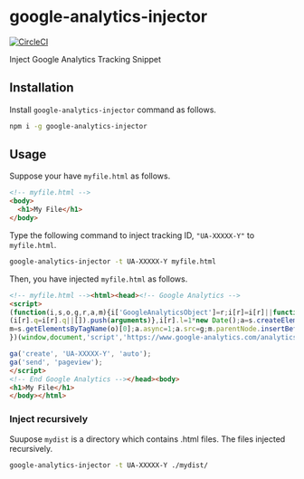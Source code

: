 # google-analytics-injector
[![CircleCI](https://circleci.com/gh/nwtgck/google-analytics-injector-npm.svg?style=shield)](https://circleci.com/gh/nwtgck/google-analytics-injector-npm)

Inject Google Analytics Tracking Snippet

## Installation

Install `google-analytics-injector` command as follows.

```bash
npm i -g google-analytics-injector
```

## Usage

Suppose your have `myfile.html` as follows.

```html
<!-- myfile.html -->
<body>
  <h1>My File</h1>
</body>
```

Type the following command to inject tracking ID, `"UA-XXXXX-Y"` to `myfile.html`.

```bash
google-analytics-injector -t UA-XXXXX-Y myfile.html
```

Then, you have injected `myfile.html` as follows.

```html
<!-- myfile.html --><html><head><!-- Google Analytics -->
<script>
(function(i,s,o,g,r,a,m){i['GoogleAnalyticsObject']=r;i[r]=i[r]||function(){
(i[r].q=i[r].q||[]).push(arguments)},i[r].l=1*new Date();a=s.createElement(o),
m=s.getElementsByTagName(o)[0];a.async=1;a.src=g;m.parentNode.insertBefore(a,m)
})(window,document,'script','https://www.google-analytics.com/analytics.js','ga');

ga('create', 'UA-XXXXX-Y', 'auto');
ga('send', 'pageview');
</script>
<!-- End Google Analytics --></head><body>
<h1>My File</h1>
</body></html>
```

### Inject recursively

Suupose `mydist` is a directory which contains .html files. The files injected recursively. 

```bash
google-analytics-injector -t UA-XXXXX-Y ./mydist/
```
